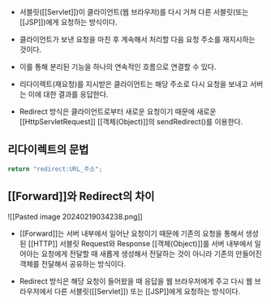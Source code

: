 - 서블릿([[Servlet]])이 클라이언트(웹 브라우저)를 다시 거쳐 다른 서블릿(또는 [[JSP]])에게 요청하는 방식이다.

- 클라이언트가 보낸 요청을 마친 후 계속해서 처리할 다음 요청 주소를 재지시하는 것이다.
- 이를 통해 분리된 기능을 하나의 연속적인 흐름으로 연결할 수 있다.
- 리다이렉트(재요청)를 지시받은 클라이언트는 해당 주소로 다시 요청을 보내고 서버는 이에 대한 결과를 응답한다.

- Redirect 방식은 클라이언트로부터 새로운 요청이기 때문에 새로운 [[HttpServletRequest]] [[객체(Object)]]의 sendRedirect()를 이용한다.

## 리다이렉트의 문법

```java
return "redirect:URL_주소";
```



## [[Forward]]와 Redirect의 차이


![[Pasted image 20240219034238.png]]

- [[Forward]]는 서버 내부에서 일어난 요청이기 때문에 기존의 요청을 통해서 생성된 [[HTTP]] 서블릿 Request와 Response [[객체(Object)]]를 서버 내부에서 일어아는 요청에게 전달할 때 새롭게 생성해서 전달하는 것이 아니라 기존의 만들어진 객체를 전달해서 공유하는 방식이다.

- Redirect 방식은 해당 요청이 들어왔을 때 응답을 웹 브라우저에게 주고 다시 웹 브라우저에서 다른 서블릿([[Servlet]]) 또는 [[JSP]]에게 요청하는 방식이다.